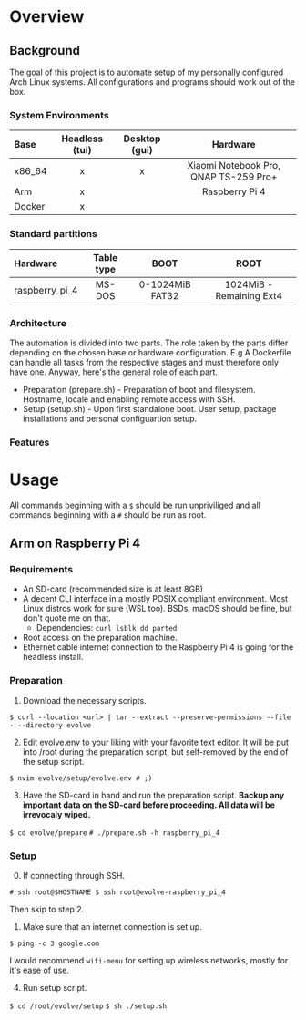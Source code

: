 # Overview

## Background

The goal of this project is to automate setup of my personally configured Arch Linux systems.
All configurations and programs should work out of the box.

### System Environments

| Base   | Headless (tui) | Desktop (gui) | Hardware                                |
| :---   | :---:          | :---:         | :---:                                   |
| x86_64 | x              | x             | Xiaomi Notebook Pro, QNAP TS-259 Pro+   |
| Arm    | x              |               | Raspberry Pi 4                          | 
| Docker | x              |               |                                         |

### Standard partitions

| Hardware              | Table type   | BOOT              | ROOT                      |
| :---                  | :---:        | :---:             | :---:                     |
| raspberry_pi_4        | MS-DOS       | 0-1024MiB FAT32   | 1024MiB - Remaining Ext4  |


### Architecture

The automation is divided into two parts. The role taken by the parts differ depending on the chosen base or hardware configuration. E.g A Dockerfile can handle all tasks from the respective stages and must therefore only have one. Anyway, here's the general role of each part.

* Preparation (prepare.sh) - Preparation of boot and filesystem. Hostname, locale and enabling remote access with SSH.
* Setup (setup.sh) - Upon first standalone boot. User setup, package installations and personal configuartion setup.

### Features

# Usage

All commands beginning with a `$` should be run unpriviliged and all commands beginning with a `#` should be run as root.
 
## Arm on Raspberry Pi 4

### Requirements

* An SD-card (recommended size is at least 8GB)
* A decent CLI interface in a mostly POSIX compliant environment. Most Linux distros work for sure (WSL too). BSDs, macOS should be fine, but don't quote me on that.
    * Dependencies: 
    `
        curl
        lsblk
        dd
        parted
    `
* Root access on the preparation machine.
* Ethernet cable internet connection to the Raspberry Pi 4 is going for the headless install.

### Preparation

1. Download the necessary scripts.

`$ curl --location <url> | tar --extract --preserve-permissions --file - --directory evolve`

2. Edit evolve.env to your liking with your favorite text editor. It will be put into /root during the preparation script, but self-removed by the end of the setup script. 

`$ nvim evolve/setup/evolve.env # ;)`

3. Have the SD-card in hand and run the preparation script. **Backup any important data on the SD-card before proceeding. All data will be irrevocaly wiped.**

`$ cd evolve/prepare`
`# ./prepare.sh -h raspberry_pi_4`

### Setup

0. If connecting through SSH. 


`
    # ssh root@$HOSTNAME
    $ ssh root@evolve-raspberry_pi_4
`

Then skip to step 2. 

1. Make sure that an internet connection is set up.

`$ ping -c 3 google.com`

I would recommend `wifi-menu` for setting up wireless networks, mostly for it's ease of use.

4. Run setup script.

`$ cd /root/evolve/setup`
`$ sh ./setup.sh`
